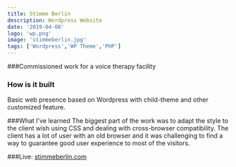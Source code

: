 ```yaml
---
title: Stimme Berlin
description: Wordpress Website
date: '2019-04-08'
logo: 'wp.png'
image: 'stimmeberlin.jpg'
tags: ['Wordpress','WP Theme','PHP']
---
```


###Commissioned work for a voice therapy facility
<br>

### How is it built
Basic web presence based on Wordpress with child-theme and other customized feature.

###What I've learned
The biggest part of the work was to adapt the style to the client wish using CSS and dealing with cross-browser compatibility. The client has a lot of user with an old browser and it was challenging to find a way to guarantee good user experience to most of the visitors.
 
###Live: 
<a href="http://stimmeberlin.com" target=_blank>stimmeberlin.com</a>

